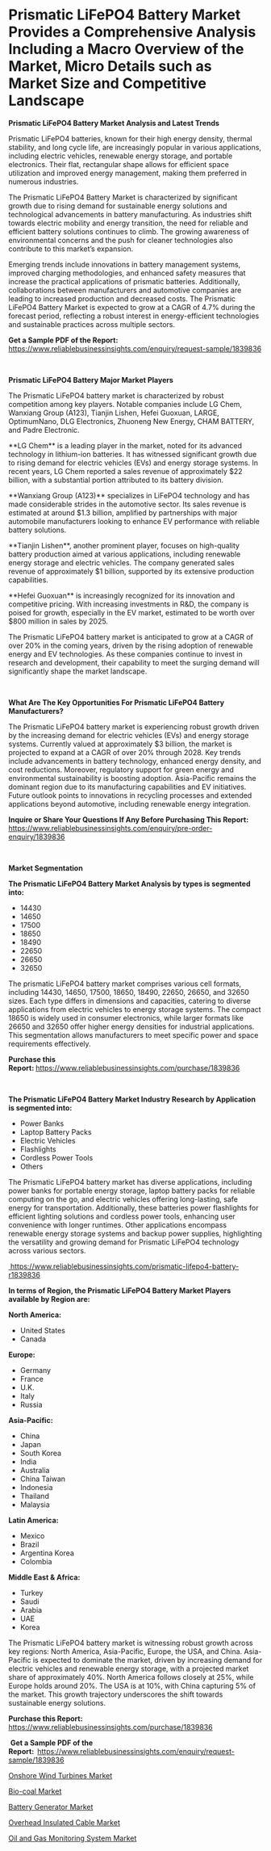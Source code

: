 <p><h1>Prismatic LiFePO4 Battery Market Provides a Comprehensive Analysis Including a Macro Overview of the Market, Micro Details such as Market Size and Competitive Landscape</h1></p><p><strong>Prismatic LiFePO4 Battery Market Analysis and Latest Trends</strong></p>
<p><p>Prismatic LiFePO4 batteries, known for their high energy density, thermal stability, and long cycle life, are increasingly popular in various applications, including electric vehicles, renewable energy storage, and portable electronics. Their flat, rectangular shape allows for efficient space utilization and improved energy management, making them preferred in numerous industries.</p><p>The Prismatic LiFePO4 Battery Market is characterized by significant growth due to rising demand for sustainable energy solutions and technological advancements in battery manufacturing. As industries shift towards electric mobility and energy transition, the need for reliable and efficient battery solutions continues to climb. The growing awareness of environmental concerns and the push for cleaner technologies also contribute to this market’s expansion.</p><p>Emerging trends include innovations in battery management systems, improved charging methodologies, and enhanced safety measures that increase the practical applications of prismatic batteries. Additionally, collaborations between manufacturers and automotive companies are leading to increased production and decreased costs. The Prismatic LiFePO4 Battery Market is expected to grow at a CAGR of 4.7% during the forecast period, reflecting a robust interest in energy-efficient technologies and sustainable practices across multiple sectors.</p></p>
<p><strong>Get a Sample PDF of the Report:&nbsp;</strong> <a href="https://www.reliablebusinessinsights.com/enquiry/request-sample/1839836?utm_campaign=60&utm_medium=2&utm_source=Github&utm_content=ia&utm_term=07042025&utm_id=prismatic-lifepo4-battery">https://www.reliablebusinessinsights.com/enquiry/request-sample/1839836</a></p>
<p>&nbsp;</p>
<p><strong>Prismatic LiFePO4 Battery Major Market Players</strong></p>
<p><p>The Prismatic LiFePO4 battery market is characterized by robust competition among key players. Notable companies include LG Chem, Wanxiang Group (A123), Tianjin Lishen, Hefei Guoxuan, LARGE, OptimumNano, DLG Electronics, Zhuoneng New Energy, CHAM BATTERY, and Padre Electronic.</p><p>**LG Chem** is a leading player in the market, noted for its advanced technology in lithium-ion batteries. It has witnessed significant growth due to rising demand for electric vehicles (EVs) and energy storage systems. In recent years, LG Chem reported a sales revenue of approximately $22 billion, with a substantial portion attributed to its battery division.</p><p>**Wanxiang Group (A123)** specializes in LiFePO4 technology and has made considerable strides in the automotive sector. Its sales revenue is estimated at around $1.3 billion, amplified by partnerships with major automobile manufacturers looking to enhance EV performance with reliable battery solutions.</p><p>**Tianjin Lishen**, another prominent player, focuses on high-quality battery production aimed at various applications, including renewable energy storage and electric vehicles. The company generated sales revenue of approximately $1 billion, supported by its extensive production capabilities.</p><p>**Hefei Guoxuan** is increasingly recognized for its innovation and competitive pricing. With increasing investments in R&D, the company is poised for growth, especially in the EV market, estimated to be worth over $800 million in sales by 2025.</p><p>The Prismatic LiFePO4 battery market is anticipated to grow at a CAGR of over 20% in the coming years, driven by the rising adoption of renewable energy and EV technologies. As these companies continue to invest in research and development, their capability to meet the surging demand will significantly shape the market landscape.</p></p>
<p>&nbsp;</p>
<p><strong>What Are The Key Opportunities For Prismatic LiFePO4 Battery Manufacturers?</strong></p>
<p><p>The Prismatic LiFePO4 battery market is experiencing robust growth driven by the increasing demand for electric vehicles (EVs) and energy storage systems. Currently valued at approximately $3 billion, the market is projected to expand at a CAGR of over 20% through 2028. Key trends include advancements in battery technology, enhanced energy density, and cost reductions. Moreover, regulatory support for green energy and environmental sustainability is boosting adoption. Asia-Pacific remains the dominant region due to its manufacturing capabilities and EV initiatives. Future outlook points to innovations in recycling processes and extended applications beyond automotive, including renewable energy integration.</p></p>
<p><strong>Inquire or Share Your Questions If Any Before Purchasing This Report:</strong> <a href="https://www.reliablebusinessinsights.com/enquiry/pre-order-enquiry/1839836?utm_campaign=60&utm_medium=2&utm_source=Github&utm_content=ia&utm_term=07042025&utm_id=prismatic-lifepo4-battery">https://www.reliablebusinessinsights.com/enquiry/pre-order-enquiry/1839836</a></p>
<p>&nbsp;</p>
<p><strong>Market Segmentation</strong></p>
<p><strong>The Prismatic LiFePO4 Battery Market Analysis by types is segmented into:</strong></p>
<p><ul><li>14430</li><li>14650</li><li>17500</li><li>18650</li><li>18490</li><li>22650</li><li>26650</li><li>32650</li></ul></p>
<p><p>The prismatic LiFePO4 battery market comprises various cell formats, including 14430, 14650, 17500, 18650, 18490, 22650, 26650, and 32650 sizes. Each type differs in dimensions and capacities, catering to diverse applications from electric vehicles to energy storage systems. The compact 18650 is widely used in consumer electronics, while larger formats like 26650 and 32650 offer higher energy densities for industrial applications. This segmentation allows manufacturers to meet specific power and space requirements effectively.</p></p>
<p><strong>Purchase this Report:&nbsp;</strong><a href="https://www.reliablebusinessinsights.com/purchase/1839836?utm_campaign=60&utm_medium=2&utm_source=Github&utm_content=ia&utm_term=07042025&utm_id=prismatic-lifepo4-battery">https://www.reliablebusinessinsights.com/purchase/1839836</a></p>
<p>&nbsp;</p>
<p><strong>The Prismatic LiFePO4 Battery Market Industry Research by Application is segmented into:</strong></p>
<p><ul><li>Power Banks</li><li>Laptop Battery Packs</li><li>Electric Vehicles</li><li>Flashlights</li><li>Cordless Power Tools</li><li>Others</li></ul></p>
<p><p>The Prismatic LiFePO4 battery market has diverse applications, including power banks for portable energy storage, laptop battery packs for reliable computing on the go, and electric vehicles offering long-lasting, safe energy for transportation. Additionally, these batteries power flashlights for efficient lighting solutions and cordless power tools, enhancing user convenience with longer runtimes. Other applications encompass renewable energy storage systems and backup power supplies, highlighting the versatility and growing demand for Prismatic LiFePO4 technology across various sectors.</p></p>
<p><a href="https://www.reliablebusinessinsights.com/prismatic-lifepo4-battery-r1839836?utm_campaign=60&utm_medium=2&utm_source=Github&utm_content=ia&utm_term=07042025&utm_id=prismatic-lifepo4-battery">&nbsp;https://www.reliablebusinessinsights.com/prismatic-lifepo4-battery-r1839836</a></p>
<p><strong>In terms of Region, the Prismatic LiFePO4 Battery Market Players available by Region are:</strong></p>
<p>
    <p> <strong> North America: </strong>
        <ul>
            <li>United States</li>
            <li>Canada</li>
        </ul>
        </p> 
    <p> <strong> Europe: </strong>
        <ul>
            <li>Germany</li>
            <li>France</li>
            <li>U.K.</li>
            <li>Italy</li>
            <li>Russia</li>
        </ul>
        </p> 
    <p> <strong> Asia-Pacific: </strong>
        <ul>
            <li>China</li>
            <li>Japan</li>
            <li>South Korea</li>
            <li>India</li>
            <li>Australia</li>
            <li>China Taiwan</li>
            <li>Indonesia</li>
            <li>Thailand</li>
            <li>Malaysia</li>
        </ul>
        </p> 
    <p> <strong> Latin America: </strong>
        <ul>
            <li>Mexico</li>
            <li>Brazil</li>
            <li>Argentina Korea</li>
            <li>Colombia</li>
        </ul>
        </p> 
    <p> <strong> Middle East & Africa: </strong>
        <ul>
            <li>Turkey</li>
            <li>Saudi</li>
            <li>Arabia</li>
            <li>UAE</li>
            <li>Korea</li>
        </ul>
    </p>
    </p>
<p><p>The Prismatic LiFePO4 battery market is witnessing robust growth across key regions: North America, Asia-Pacific, Europe, the USA, and China. Asia-Pacific is expected to dominate the market, driven by increasing demand for electric vehicles and renewable energy storage, with a projected market share of approximately 40%. North America follows closely at 25%, while Europe holds around 20%. The USA is at 10%, with China capturing 5% of the market. This growth trajectory underscores the shift towards sustainable energy solutions.</p></p>
<p><strong>Purchase this Report: </strong><a href="https://www.reliablebusinessinsights.com/purchase/1839836?utm_campaign=60&utm_medium=2&utm_source=Github&utm_content=ia&utm_term=07042025&utm_id=prismatic-lifepo4-battery">https://www.reliablebusinessinsights.com/purchase/1839836</a></p>
<p>&nbsp;<strong>Get a Sample PDF of the Report:&nbsp;&nbsp;</strong><a href="https://www.reliablebusinessinsights.com/enquiry/request-sample/1839836?utm_campaign=60&utm_medium=2&utm_source=Github&utm_content=ia&utm_term=07042025&utm_id=prismatic-lifepo4-battery">https://www.reliablebusinessinsights.com/enquiry/request-sample/1839836</a></p>
<p><strong></strong></p>
<p><p><a href="https://github.com/snakewaduddx/Market-Research-Report-List-1/blob/main/onshore-wind-turbines-market.md?utm_campaign=60&utm_medium=2&utm_source=Github&utm_content=ia&utm_term=07042025&utm_id=prismatic-lifepo4-battery">Onshore Wind Turbines Market</a></p><p><a href="https://github.com/direepittr/Market-Research-Report-List-1/blob/main/bio-coal-market.md?utm_campaign=60&utm_medium=2&utm_source=Github&utm_content=ia&utm_term=07042025&utm_id=prismatic-lifepo4-battery">Bio-coal Market</a></p><p><a href="https://github.com/zeyddaddo4/Market-Research-Report-List-1/blob/main/battery-generator-market.md?utm_campaign=60&utm_medium=2&utm_source=Github&utm_content=ia&utm_term=07042025&utm_id=prismatic-lifepo4-battery">Battery Generator Market</a></p><p><a href="https://github.com/houltngake/Market-Research-Report-List-1/blob/main/overhead-insulated-cable-market.md?utm_campaign=60&utm_medium=2&utm_source=Github&utm_content=ia&utm_term=07042025&utm_id=prismatic-lifepo4-battery">Overhead Insulated Cable Market</a></p><p><a href="https://github.com/pllahoithana9/Market-Research-Report-List-1/blob/main/oil-and-gas-monitoring-system-market.md?utm_campaign=60&utm_medium=2&utm_source=Github&utm_content=ia&utm_term=07042025&utm_id=prismatic-lifepo4-battery">Oil and Gas Monitoring System Market</a></p></p>